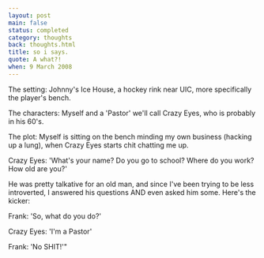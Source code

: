 ```yaml
---
layout: post
main: false
status: completed
category: thoughts
back: thoughts.html
title: so i says.
quote: A what?!
when: 9 March 2008
---
```


The setting: Johnny's Ice House, a hockey rink near UIC, more specifically the player's bench.

The characters: Myself and a 'Pastor' we'll call Crazy Eyes, who is probably in his 60's.

The plot: Myself is sitting on the bench minding my own business (hacking up a lung), when Crazy Eyes starts chit chatting me up.

Crazy Eyes: 'What's your name? Do you go to school? Where do you work? How old are you?'

He was pretty talkative for an old man, and since I've been trying to be less introverted, I answered his questions AND even asked him some. Here's the kicker:

Frank: 'So, what do you do?'

Crazy Eyes: 'I'm a Pastor'

Frank: 'No SHIT!'"